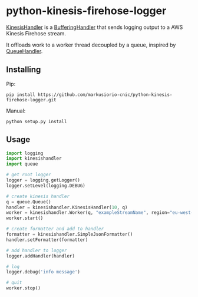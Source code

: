 # python-kinesis-firehose-logger

[KinesisHandler](kinesishandler/kinesishandler.py) is a [BufferingHandler](https://docs.python.org/2.7/library/logging.handlers.html#logging.handlers.BufferingHandler) that sends logging output to a AWS Kinesis Firehose stream.

It offloads work to a worker thread decoupled by a queue, inspired by [QueueHandler](https://docs.python.org/3.5/library/logging.handlers.html#queuehandler).

## Installing

Pip:

    pip install https://github.com/markusiorio-cnic/python-kinesis-firehose-logger.git

Manual:

    python setup.py install

## Usage

```python
import logging
import kinesishandler
import queue

# get root logger
logger = logging.getLogger()
logger.setLevel(logging.DEBUG)

# create kinesis handler
q = queue.Queue()
handler = kinesishandler.KinesisHandler(10, q)
worker = kinesishandler.Worker(q, "exampleStreamName", region="eu-west-1")
worker.start()

# create formatter and add to handler
formatter = kinesishandler.SimpleJsonFormatter()
handler.setFormatter(formatter)

# add handler to logger
logger.addHandler(handler)

# log
logger.debug('info message')

# quit
worker.stop()
```
